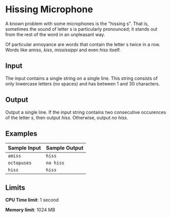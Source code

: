 # Hissing Microphone

A known problem with some microphones is the "hissing s". That is, sometimes the sound of letter s is particularly pronounced; it stands out from the rest of the word in an unpleasant way.

Of particular annoyance are words that contain the letter s twice in a row. Words like _amiss_, _kiss_, _mississippi_ and even _hiss_ itself.

## Input

The input contains a single string on a single line. This string consists of only lowercase letters (no spaces) and has between 1 and 30 characters.

## Output

Output a single line. If the input string contains two consecutive occurences of the letter _s_, then output _hiss_. Otherwise, output _no hiss_.

## Examples

Sample Input | Sample Output
-|-
`amiss` | `hiss`
`octopuses` | `no hiss`
`hiss` | `hiss`

## Limits

**CPU Time limit**: 1 second

**Memory limit**: 1024 MB
